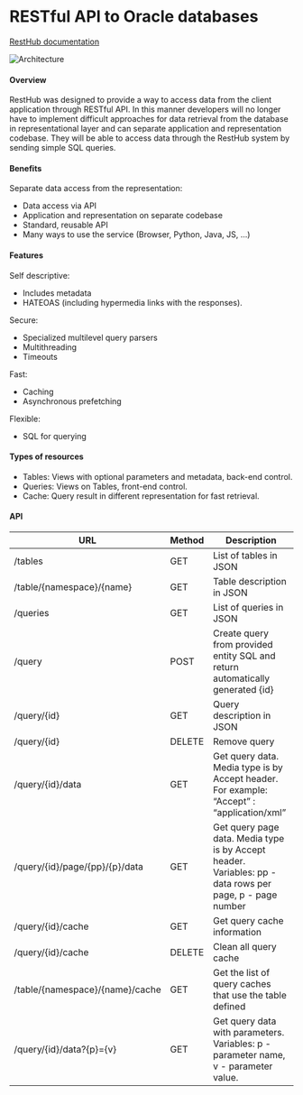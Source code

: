 RESTful API to Oracle databases
=======

[RestHub documentation](https://raw.githubusercontent.com/valdasraps/resthub/master/doc/RestHUB_docs.pdf)

![Architecture](https://raw.githubusercontent.com/valdasraps/resthub/master/doc/resthub.jpg "Architecture")

#### Overview

RestHub was designed to provide a way to access data from the client application through RESTful API. In this manner developers will no longer have to implement difficult approaches for data retrieval from the database in representational layer and can separate application and representation codebase. They will be able to access data through the RestHub system by sending simple SQL queries.

#### Benefits

Separate data access from the representation:

- Data access via API
- Application and representation on separate codebase
- Standard, reusable API
- Many ways to use the service (Browser, Python, Java, JS, ...)

#### Features

Self descriptive:

- Includes metadata
- HATEOAS (including hypermedia links with the responses).

Secure:

- Specialized multilevel query parsers
- Multithreading
- Timeouts

Fast:

- Caching
- Asynchronous prefetching

Flexible:

- SQL for querying

#### Types of resources

- Tables: Views with optional parameters and metadata, back-end control.
- Queries: Views on Tables, front-end control.
- Cache: Query result in different representation for fast retrieval.

#### API

| URL | Method | Description |
|-----|--------|-------------|
| /tables | GET | List of tables in JSON |
| /table/{namespace}/{name} | GET | Table description in JSON |
| /queries | GET | List of queries in JSON |
| /query | POST | Create query from provided entity SQL and return automatically generated {id} |
| /query/{id} | GET | Query description in JSON |
| /query/{id} | DELETE | Remove query |
| /query/{id}/data | GET | Get query data. Media type is by Accept header. For example: “Accept” : “application/xml” |
| /query/{id}/page/{pp}/{p}/data | GET | Get query page data. Media type is by Accept header. Variables: pp - data rows per page, p - page number |
| /query/{id}/cache | GET | Get query cache information |
| /query/{id}/cache | DELETE | Clean all query cache |
| /table/{namespace}/{name}/cache | GET | Get the list of query caches that use the table defined |
| /query/{id}/data?{p}={v} | GET | Get query data with parameters. Variables: p - parameter name, v - parameter value. |
